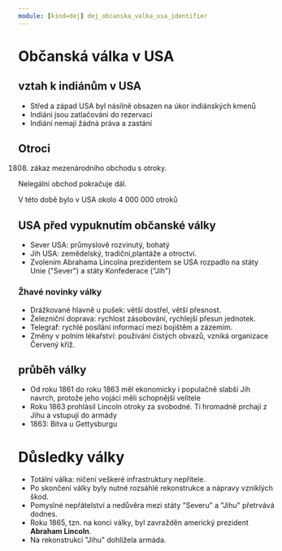 ```yaml
---
module: [kind=dej] dej_obcanska_valka_usa_identifier
---
```


# Občanská válka v USA
## vztah k indiánům v USA
- Střed a západ USA byl násilně obsazen na úkor indiánských kmenů
- Indiáni jsou zatlačováni do rezervací
- Indiáni nemají žádná práva a zastání

## Otroci
1808. zákaz mezenárodního obchodu s otroky.

Nelegální obchod pokračuje dál.

V této době bylo v USA okolo 4 000 000 otroků

## USA před vypuknutím občanské války
- Sever USA: průmyslově rozvinutý, bohatý
- Jih USA: zemědelský, tradiční,plantáže a otroctví.
- Zvolením Abrahama Lincolna prezidentem se USA rozpadlo na státy
Unie ("Sever") a státy Konfederace ("Jih")

### Žhavé novinky války
- Drážkované hlavně u pušek: větší dostřel, větší přesnost.
- Železniční doprava: rychlost zásobování, rychlejší přesun jednotek.
- Telegraf: rychlé posílání informací mezi bojištěm a zázemím.
- Změny v polním lékařství: používání čistých obvazů, vzniká organizace Červený kříž.

## průběh války
- Od roku 1861 do roku 1863 měl ekonomicky i populačně slabší Jih navrch, protože jeho vojáci měli schopnější velitele
- Roku 1863 prohlásil Lincoln otroky za svobodné. Ti hromadně prchají z Jihu a vstupují do armády
- 1863: Bitva u Gettysburgu

# Důsledky války
- Totální válka: ničení veškeré infrastruktury nepřítele.
- Po skončení války byly nutné rozsáhlé rekonstrukce a nápravy vzniklých škod.
- Pomyslné nepřátelství a nedůvěra mezi státy "Severu" a "Jihu" přetrvává dodnes.
- Roku 1865, tzn. na konci války, byl zavražděn americký prezident **Abraham Lincoln**.
- Na rekonstrukci "Jihu" dohlížela armáda.